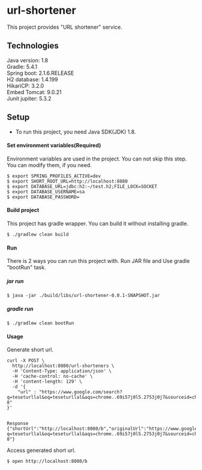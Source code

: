 # url-shortener  
This project provides "URL shortener" service.
## Technologies  
Java version: 1.8  
Gradle: 5.4.1  
Spring boot: 2.1.6.RELEASE  
H2 database: 1.4.199  
HikariCP: 3.2.0  
Embed Tomcat: 9.0.21  
Junit jupiter: 5.3.2  
## Setup  
* To run this project, you need Java SDK(JDK) 1.8.    
#### Set environment variables(Required)
Environment variables are used in the project. You can not skip this step.
You can modify them, if you need.  
```  
$ export SPRING_PROFILES_ACTIVE=dev
$ export SHORT_ROOT_URL=http://localhost:8080
$ export DATABASE_URL=jdbc:h2:~/test.h2;FILE_LOCK=SOCKET
$ export DATABASE_USERNAME=sa
$ export DATABASE_PASSWORD=
```  
#### Build project  
This project has gradle wrapper. You can build it without installing gradle.
```  
$ ./gradlew clean build
```  
#### Run  
There is 2 ways you can run this project with. Run JAR file and Use gradle "bootRun" task.  
##### jar run  
```  
$ java -jar ./build/libs/url-shortener-0.0.1-SNAPSHOT.jar
```  
##### gradle run  
```  
$ ./gradlew clean bootRun
```  
#### Usage  
Generate short url.
```  
curl -X POST \
  http://localhost:8080/url-shorteners \
  -H 'Content-Type: application/json' \
  -H 'cache-control: no-cache' \
  -H 'content-length: 129' \
  -d '{
	"url" : "https://www.google.com/search?q=teseturllal&oq=teseturllal&aqs=chrome..69i57j0l5.2753j0j7&sourceid=chrome&ie=UTF-8"
}'


Response
{"shortUrl":"http://localhost:8080/b","originalUrl":"https://www.google.com/search?q=teseturllal&oq=teseturllal&aqs=chrome..69i57j0l5.2753j0j7&sourceid=chrome&ie=UTF-8"}
```  
Access generated short url.
```  
$ open http://localhost:8080/b
```  